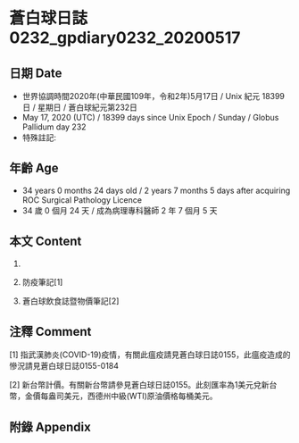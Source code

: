 # 蒼白球日誌0232_gpdiary0232_20200517 #

## 日期 Date ##

* 世界協調時間2020年(中華民國109年，令和2年)5月17日 / Unix 紀元 18399 日 / 星期日 / 蒼白球紀元第232日
* May 17, 2020 (UTC) / 18399 days since Unix Epoch / Sunday / Globus Pallidum day 232
* 特殊註記:

## 年齡 Age ##

* 34 years 0 months 24 days old / 2 years 7 months 5 days after acquiring ROC Surgical Pathology Licence
* 34 歲 0 個月 24 天 / 成為病理專科醫師 2 年 7 個月 5 天

## 本文 Content ##

1. 

    
2. 防疫筆記[1]

    
3. 蒼白球飲食誌暨物價筆記[2]

    

## 注釋 Comment ##

[1] 指武漢肺炎(COVID-19)疫情，有關此瘟疫請見蒼白球日誌0155，此瘟疫造成的慘況請見蒼白球日誌0155-0184


[2] 新台幣計價。有關新台幣請參見蒼白球日誌0155。此刻匯率為1美元兌新台幣，金價每盎司美元，西德州中級(WTI)原油價格每桶美元。



## 附錄 Appendix ##


